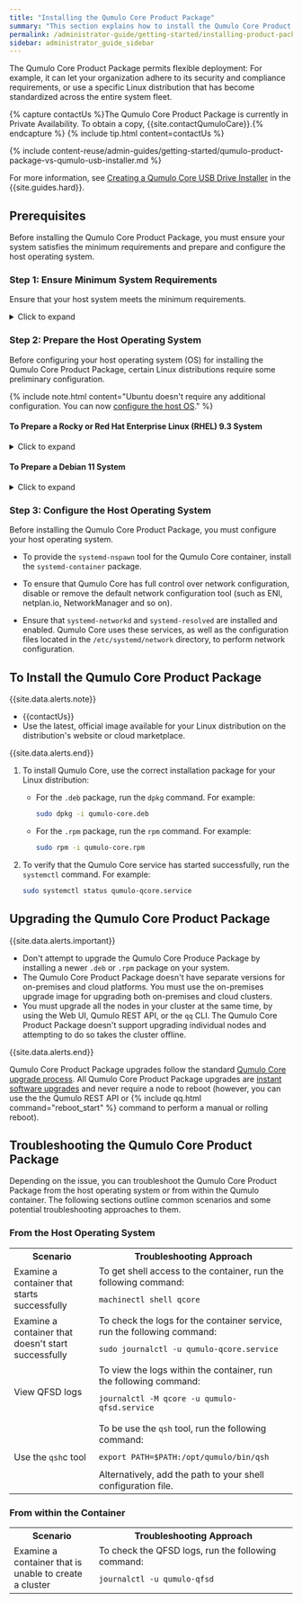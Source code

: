 ```yaml
---
title: "Installing the Qumulo Core Product Package"
summary: "This section explains how to install the Qumulo Core Product Package on a user-managed, Linux-based host system from a <code>.deb</code> or <code>.rpm</code> package."
permalink: /administrator-guide/getting-started/installing-product-package.html
sidebar: administrator_guide_sidebar
---
```


The Qumulo Core Product Package permits flexible deployment: For example, it can let your organization adhere to its security and compliance requirements, or use a specific Linux distribution that has become standardized across the entire system fleet.

{% capture contactUs %}The Qumulo Core Product Package is currently in Private Availability. To obtain a copy, {{site.contactQumuloCare}}.{% endcapture %}
{% include tip.html content=contactUs %}

{% include content-reuse/admin-guides/getting-started/qumulo-product-package-vs-qumulo-usb-installer.md %}

For more information, see [Creating a Qumulo Core USB Drive Installer](https://docs.qumulo.com/hardware-guide/getting-started/creating-usb-drive-installer.html) in the {{site.guides.hard}}.

## Prerequisites
Before installing the Qumulo Core Product Package, you must ensure your system satisfies the minimum requirements and prepare and configure the host operating system.

### Step 1: Ensure Minimum System Requirements
Ensure that your host system meets the minimum requirements.

<details>
<summary>Click to expand</summary>
<table>
  <tr>
     <th>Requirement</th>
     <th>Description</th>
  </tr>
  <tr>
    <td>Linux Distribution</td>
    <td>
      A <a target="_blank" href="https://en.wikipedia.org/wiki/Systemd#Adoption"><code>systemd</code>-based Linux distribution</a><
      {{site.data.alerts.note}}
      <ul>
         <li>We've performed comprehensive testing of the <code>.deb</code> package running on Ubuntu 20.04, on-premises and on AWS, as well as spot-checks of installation and clustering processes on Ubuntu 22.04, Ubuntu 24.04, and Debian 11.</li>
         <li>We've also spot-checked the <code>.rpm</code> package by performing installation and clustering on the Rocky 9.3 distribution (compatible with RHEL in terms of performance and known issues). </li>
       </ul>
      {{site.data.alerts.end}} 
    </td>
  </tr>
  <tr>
    <td>Kernel</td>
    <td>
      {% include important.html content="Kernel versions prior to 5.19 have a bug that can cause core dumps from Qumulo Core to be truncated." %}      
      We've tested support for the following kernel versions:
      <ul>
        <li>Debian 6.1.0 (and higher)</li>
        <li>Rocky or Red Hat Enterprise Linux (RHEL) 5.14 (and higher)</li>
        <li>Ubuntu 5.15 (and higher)</li>
      </ul>
      {{site.data.alerts.note}}
      To ensure compatibility with other kernels, check whether the following features are supported.
      <ul>
         <li><code>io_uring</code>: To check whether your kernel has this system call, run the <code>grep io_uring_setup /proc/kallsyms</code> command.</li>
         <li><code>tcp_bbr</code>: To check whether your kernel has this congestion control algorithm, run the <code>sudo modinfo tcp_bbr</code> command.</li>
       </ul>
      {{site.data.alerts.end}}
    </td>
  </tr>
  <tr>
    <td>CPU</td>
    <td>
      <ul>
        <li><a target="_blank" href="https://en.wikipedia.org/wiki/X86-64#Microarchitecture_levels">x86-64-v3 Microarchitecture</a> (or higher)</li>
        <li><a target="_blank" href="https://en.wikipedia.org/wiki/AES_instruction_set#x86_architecture_processors">Advanced Encryption Standard (AES) New Instructions</a></li>        
        <li><a target="_blank" href="https://en.wikipedia.org/wiki/Advanced_Vector_Extensions">Advanced Vector Extensions (AVX)</a></li>
        <li><a target="_blank" href="https://en.wikipedia.org/wiki/CLMUL_instruction_set#New_instructions">Carry-Less Multiplication (PCLMUL)</a></li>
      </ul>
      {{site.data.alerts.tip}}
      <ul>
        <li>To allow Qumulo Core to configure your CPU for optimal performance, install the <code>cpupower</code> and <code>x86_energy_perf_policy</code> utilities.</li>
        <li>Utilities are built from specific versions of the kernel source tree. For information about the packages that you can use to install these utilities, see the documentation for your Linux distribution.</li>
      </ul>
      {{site.data.alerts.end}}
    </td>     
  </tr>
  <tr>
    <td>Memory</td>
    <td>
      <ul>
        <li>Minimum: 3 GB</li>
        <li>Recommended: 128 GB (or more) for hybrid and all-flash nodes</li>
        <li>ECC DIMMs</li>
      </ul>
      {{site.data.alerts.tip}}
      <ul>
        <li>Individual CPU core and data drive caches, as well as the number of CPU cores and number and size of data drives, can affect the memory requirements. For information about recommendations for performance benchmarking, see Qumulo Supported Platforms on the <a target="_blank" href="https://qumulo.com/terms-hub/">Qumulo Terms Hub</a>.</li>
        <li>Because the Debian kernel in the official AMI is compiled with the <code>CONFIG_EDAC</code> kernel configuration option disabled, any ECC memory errors aren't present in <code>sysfs</code> or the <a target="_blank" href="../monitoring-and-metrics/openmetrics-api-specification.html">OpenMetrics API specification</a>. In addition, your system doesn't reboot automatically if an uncorrectable ECC error occurs.</li>
      </ul>
      {{site.data.alerts.end}}
    </td>
  </tr>
  <tr>
    <td>Data Drives</td>
    <td>
      <ul>
        <li>
          Hybrid nodes must have at least 2 SSDs and 4 HDDs
          {% include note.html content="The number of HDDs must divide evenly by the number of SSDs." %}
        </li>
        <li>All-flash systems must have at least 2 SSDs.</li>
        <li>All data drives must be unpartitioned.</li>         
      </ul>
    </td>     
  </tr>  
</table>
</details>

### Step 2: Prepare the Host Operating System
Before configuring your host operating system (OS) for installing the Qumulo Core Product Package, certain Linux distributions require some preliminary configuration.

{% include note.html content="Ubuntu doesn't require any additional configuration. You can now [configure the host OS](#configure-host-os)." %}

#### To Prepare a Rocky or Red Hat Enterprise Linux (RHEL) 9.3 System
<details>
<summary>Click to expand</summary>
<ul>
  <li>
    To enable the <code>io_uring</code> kernel interface, use the <code>sysctl</code> command. For example:
    <code>sudo sysctl -w kernel.io_uring_disabled=0</code>
  </li>
  <li>Set SELinux to permissive mode. For more information, see <a target="_blank" href="https://docs.redhat.com/en/documentation/red_hat_enterprise_linux/8/html/using_selinux/changing-selinux-states-and-modes_using-selinux">Changing SELinux States and Modes</a> in the Red Hat Documentation.</li>
</ul>
</details>

#### To Prepare a Debian 11 System
<details>
<summary>Click to expand</summary>
<ul>
  <li>To ensure that you have the features that the Qumulo Core Product Package requires, update the 5.10 kernel that Debian 11 ships with to a newer kernel, such as 6.1.0 (and higher). For more information, see <a target="_blank" href="https://wiki.debian.org/HowToUpgradeKernel">How to Upgrade the Linux Kernel</a> in the Debian documentation.</li>
  <li>Configure <code>systemd-networkd</code> and <code>systemd-resolved</code>. For more information, see <a target="_blank" href="https://wiki.debian.org/SystemdNetworkd">Setting Up <code>systemd-networkd</code></a> and <a target="_blank" href="https://wiki.debian.org/NetworkConfiguration?highlight=%28resolved%29#Using_systemd-resolved_for_DNS_resolution">Using <code>systemd-resolved</code> for DNS resolution</a> in the Debian documentation.</li>
</ul>  
</details>

<a id="configure-host-os"></a>
### Step 3: Configure the Host Operating System
Before installing the Qumulo Core Product Package, you must configure your host operating system.

* To provide the `systemd-nspawn` tool for the Qumulo Core container, install the `systemd-container` package.

* To ensure that Qumulo Core has full control over network configuration, disable or remove the default network configuration tool (such as ENI, netplan.io, NetworkManager and so on).

* Ensure that `systemd-networkd` and `systemd-resolved` are installed and enabled. Qumulo Core uses these services, as well as the configuration files located in the `/etc/systemd/network` directory, to perform network configuration.


## To Install the Qumulo Core Product Package
{{site.data.alerts.note}}
<ul>
  <li>{{contactUs}}</li>
  <li>Use the latest, official image available for your Linux distribution on the distribution's website or cloud marketplace.</li>
</ul>
{{site.data.alerts.end}}

1. To install Qumulo Core, use the correct installation package for your Linux distribution:

   * For the `.deb` package, run the `dpkg` command. For example:

     ```bash
     sudo dpkg -i qumulo-core.deb
     ```

   * For the `.rpm` package, run the `rpm` command. For example:

     ```bash
     sudo rpm -i qumulo-core.rpm
     ```
1. To verify that the Qumulo Core service has started successfully, run the `systemctl` command. For example:

   ```bash
   sudo systemctl status qumulo-qcore.service
   ```

## Upgrading the Qumulo Core Product Package
{{site.data.alerts.important}}
<ul>
  <li>Don't attempt to upgrade the Qumulo Core Produce Package by installing a newer <code>.deb</code> or <code>.rpm</code> package on your system.</li>  
  <li>The Qumulo Core Product Package doesn't have separate versions for on-premises and cloud platforms. You must use the on-premises upgrade image for upgrading both on-premises and cloud clusters.</li>
  <li>You must upgrade all the nodes in your cluster at the same time, by using the Web UI, Qumulo REST API, or the <code>qq</code> CLI. The Qumulo Core Product Package doesn't support upgrading individual nodes and attempting to do so takes the cluster offline.</li>
</ul>
{{site.data.alerts.end}}

Qumulo Core Product Package upgrades follow the standard [Qumulo Core upgrade process](../upgrading-qumulo-core/performing-upgrades.html). All Qumulo Core Product Package upgrades are [instant software upgrades](/administrator-guide/upgrading-qumulo-core/performing-upgrades.html#instant-software-upgrade) and never require a node to reboot (however, you can use the the Qumulo REST API or {% include qq.html command="reboot_start" %} command to perform a manual or rolling reboot).

## Troubleshooting the Qumulo Core Product Package
Depending on the issue, you can troubleshoot the Qumulo Core Product Package from the host operating system or from within the Qumulo container. The following sections outline common scenarios and some potential troubleshooting approaches to them.

### From the Host Operating System
<table style="width: 100%;">
  <tr>
    <th style="width: 30%;">Scenario</th>
    <th style="width: 70%;">Troubleshooting Approach</th>
  </tr>
  <tr>
    <td>Examine a container that starts successfully</td>
    <td>
      To get shell access to the container, run the following command:
      <pre class="highlight"><code>machinectl shell qcore</code></pre>
    </td>
  </tr>
  <tr>
    <td>Examine a container that doesn't start successfully</td>
    <td>
      To check the logs for the container service, run the following command:
      <pre class="highlight"><code><span class="nb">sudo</span> journalctl -u qumulo-qcore.service</code></pre>
    </td>    
  </tr>
  <tr>
    <td>View QFSD logs</td>
    <td>
      To view the logs within the container, run the following command:
      <pre class="highlight"><code>journalctl -M qcore -u qumulo-qfsd.service</code></pre>
    </td>
  </tr>
  <tr>
    <td>Use the <code>qsh</code>c tool</td>
    <td>
      To be use the <code>qsh</code> tool, run the following command:
      <pre class="highlight"><code>export PATH=$PATH:/opt/qumulo/bin/qsh</code></pre>
      Alternatively, add the path to your shell configuration file.
    </td>
  </tr>
</table>

### From within the Container
<table style="width: 100%;">
  <tr>
    <th style="width: 30%;">Scenario</th>
    <th style="width: 70%;">Troubleshooting Approach</th>
  </tr>
  <tr>
    <td>Examine a container that is unable to create a cluster</td>
    <td>
      To check the QFSD logs, run the following command:
      <pre class="highlight"><code>journalctl -u qumulo-qfsd</code></pre>
    </td>
  </tr>
</table>
